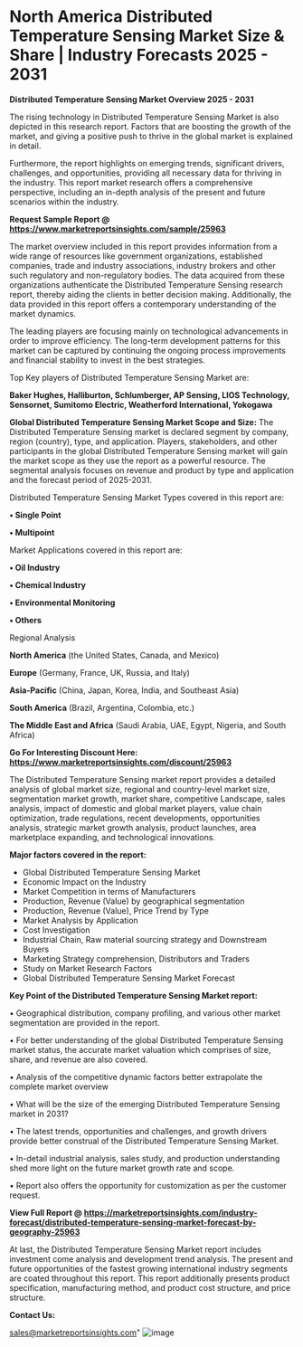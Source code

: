 # North America Distributed Temperature Sensing Market Size & Share | Industry Forecasts 2025 - 2031

<Strong> Distributed Temperature Sensing Market Overview 2025 - 2031</strong>

The rising technology in Distributed Temperature Sensing Market is also depicted in this research report. Factors that are boosting the growth of the market, and giving a positive push to thrive in the global market is explained in detail.

Furthermore, the report highlights on emerging trends, significant drivers, challenges, and opportunities, providing all necessary data for thriving in the industry. This report market research offers a comprehensive perspective, including an in-depth analysis of the present and future scenarios within the industry.

<strong>Request Sample Report @ <a href=https://www.marketreportsinsights.com/sample/25963>https://www.marketreportsinsights.com/sample/25963</a></strong>

The market overview included in this report provides information from a wide range of resources like government organizations, established companies, trade and industry associations, industry brokers and other such regulatory and non-regulatory bodies. The data acquired from these organizations authenticate the Distributed Temperature Sensing research report, thereby aiding the clients in better decision making. Additionally, the data provided in this report offers a contemporary understanding of the market dynamics.

The leading players are focusing mainly on technological advancements in order to improve efficiency. The long-term development patterns for this market can be captured by continuing the ongoing process improvements and financial stability to invest in the best strategies.

Top Key players of Distributed Temperature Sensing Market are:

<strong>Baker Hughes, Halliburton, Schlumberger, AP Sensing, LIOS Technology, Sensornet, Sumitomo Electric, Weatherford International, Yokogawa</strong>

<strong><b>Global Distributed Temperature Sensing Market Scope and Size:</b></strong>
The Distributed Temperature Sensing market is declared segment by company, region (country), type, and application. Players, stakeholders, and other participants in the global Distributed Temperature Sensing market will gain the market scope as they use the report as a powerful resource. The segmental analysis focuses on revenue and product by type and application and the forecast period of 2025-2031.

Distributed Temperature Sensing Market Types covered in this report are:

<strong>• Single Point

• Multipoint</strong>

Market Applications covered in this report are:

<strong>• Oil Industry

• Chemical Industry

• Environmental Monitoring

• Others</strong> 

Regional Analysis

<strong>North America</strong> (the United States, Canada, and Mexico)

<strong>Europe</strong> (Germany, France, UK, Russia, and Italy)

<strong>Asia-Pacific</strong> (China, Japan, Korea, India, and Southeast Asia)

<strong>South America</strong> (Brazil, Argentina, Colombia, etc.)

<strong>The Middle East and Africa</strong> (Saudi Arabia, UAE, Egypt, Nigeria, and South Africa)

<strong>Go For Interesting Discount Here: <a href=https://www.marketreportsinsights.com/discount/25963>https://www.marketreportsinsights.com/discount/25963</a></strong>

The Distributed Temperature Sensing market report provides a detailed analysis of global market size, regional and country-level market size, segmentation market growth, market share, competitive Landscape, sales analysis, impact of domestic and global market players, value chain optimization, trade regulations, recent developments, opportunities analysis, strategic market growth analysis, product launches, area marketplace expanding, and technological innovations.

<strong><b>Major factors covered in the report:</b></strong>
<ul>
  <li>Global Distributed Temperature Sensing Market </li>
  <li>Economic Impact on the Industry</li>
  <li>Market Competition in terms of Manufacturers</li>
  <li>Production, Revenue (Value) by geographical segmentation</li>
  <li>Production, Revenue (Value), Price Trend by Type</li>
  <li>Market Analysis by Application</li>
  <li>Cost Investigation</li>
  <li>Industrial Chain, Raw material sourcing strategy and Downstream Buyers</li>
  <li>Marketing Strategy comprehension, Distributors and Traders</li>
  <li>Study on Market Research Factors</li>
  <li>Global Distributed Temperature Sensing Market Forecast</li>
</ul>

<strong><b>Key Point of the Distributed Temperature Sensing Market report:</b></strong>

• Geographical distribution, company profiling, and various other market segmentation are provided in the report.

• For better understanding of the global Distributed Temperature Sensing market status, the accurate market valuation which comprises of size, share, and revenue are also covered.

• Analysis of the competitive dynamic factors better extrapolate the complete market overview

• What will be the size of the emerging Distributed Temperature Sensing market in 2031?

• The latest trends, opportunities and challenges, and growth drivers provide better construal of the Distributed Temperature Sensing Market.

• In-detail industrial analysis, sales study, and production understanding shed more light on the future market growth rate and scope.

• Report also offers the opportunity for customization as per the customer request.

<strong><b>View Full Report @ <a href=https://marketreportsinsights.com/industry-forecast/distributed-temperature-sensing-market-forecast-by-geography-25963>https://marketreportsinsights.com/industry-forecast/distributed-temperature-sensing-market-forecast-by-geography-25963</a></b></strong>


At last, the Distributed Temperature Sensing Market report includes investment come analysis and development trend analysis. The present and future opportunities of the fastest growing international industry segments are coated throughout this report. This report additionally presents product specification, manufacturing method, and product cost structure, and price structure.

<strong>Contact Us:</strong>

sales@marketreportsinsights.com"
![image](https://github.com/user-attachments/assets/49af94fc-0827-4d4d-8ac0-88a95e851fd5)
